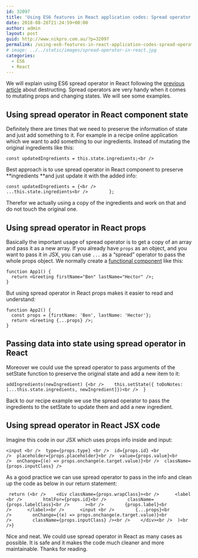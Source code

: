 ```yaml
---
id: 32097
title: 'Using ES6 features in React application codes: Spread operator'
date: 2018-08-26T21:24:59+00:00
author: admin
layout: post
guid: http://www.nikpro.com.au/?p=32097
permalink: /using-es6-features-in-react-application-codes-spread-operator/
# image: ../../static/images/spread-operator-in-react.jpg
categories:
  - ES6
  - React
---
```

We will explain using ES6 spread operator in React following the [previous article](http://www.nikpro.com.au/using-es6-destructuring-in-react-application-codes/) about destructing. Spread operators are very handy when it comes to mutating props and changing states. We will see some examples.

## Using spread operator in React component state

Definitely there are times that we need to preserve the information of state and just add something to it. For example in a recipe online application which we want to add something to our ingredients. Instead of mutating the original ingredients like this:


```
const updatedIngredients = this.state.ingredients;<br />   
```


Best approach is to use spread operator in React component to preserve **ingredients **and just update it with the added info:


```
const updatedIngredients = {<br />            ...this.state.ingredients<br />        };
```


Therefor we actually using a copy of the ingredients and work on that and do not touch the original one.

## Using spread operator in React props

Basically the important usage of spread operator is to get a copy of an array and pass it as a new array. If you already have `props` as an object, and you want to pass it in JSX, you can use `...` as a “spread” operator to pass the whole props object. We normally create a [functional component](http://www.nikpro.com.au/more-on-react-components-with-examples/) like this:


```
function App1() {
  return <Greeting firstName="Ben" lastName="Hector" />;
}
```


But using spread operator in React props makes it easier to read and understand:


```
function App2() {
  const props = {firstName: 'Ben', lastName: 'Hector'};
  return <Greeting {...props} />;
}
```


## Passing data into state using spread operator in React

Moreover we could use the spread operator to pass arguments of the setState function to preserve the original state and add a new item to it:


```
addIngredients(newIngredient) {<br />    this.setState({ toDoNotes: [...this.state.ingredients, newIngredient]})<br />  }
```


Back to our recipe example we use the spread operator to pass the ingredients to the setState to update them and add a new ingredient.

## Using spread operator in React JSX code

Imagine this code in our JSX which uses props info inside and input:


```
<input <br />  type={props.type} <br />  id={props.id} <br />  placeholder={props.placeholder}<br />  value={props.value}<br />  onChange={(e) => props.onchange(e.target.value)}<br />  className={props.inputClass} />
```


As a good practice we can use spread operator to pass in the info and clean up the code as below in our return statement:


```
 return (<br />    <div className={props.wrapClass}><br />      <label <br />        htmlFor={props.id}<br />        className={props.labelClass}<br />      ><br />        {props.label}<br />      </label><br />      <input <br />        {...props}<br />        onChange={(e) => props.onchange(e.target.value)}<br />        className={props.inputClass} /><br />    </div><br />  )<br />}
```


Nice and neat. We could use spread operator in React as many cases as possible. It is safe and it makes the code much cleaner and more maintainable. Thanks for reading.